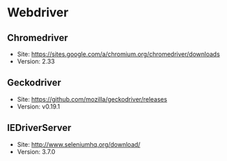 # Webdriver

## Chromedriver
* Site: https://sites.google.com/a/chromium.org/chromedriver/downloads
* Version: 2.33

## Geckodriver
* Site: https://github.com/mozilla/geckodriver/releases
* Version: v0.19.1

## IEDriverServer
* Site: http://www.seleniumhq.org/download/
* Version: 3.7.0